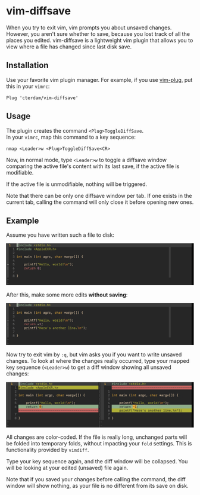 # vim-diffsave

When you try to exit vim, vim prompts you about unsaved changes. However, you
aren't sure whether to save, because you lost track of all the places you
edited. vim-diffsave is a lightweight vim plugin that allows you to view where a
file has changed since last disk save.

## Installation

Use your favorite vim plugin manager. For example, if you use [vim-plug][1], put
this in your `vimrc`:

[1]:
https://github.com/junegunn/vim-plug

```vim
Plug 'cterdam/vim-diffsave'
```

## Usage

The plugin creates the command `<Plug>ToggleDiffSave`.  
In your `vimrc`, map this command to a key sequence:

```vim
nmap <Leader>w <Plug>ToggleDiffSave<CR>
```

Now, in normal mode, type `<Leader>w` to toggle a diffsave window comparing
the active file's content with its last save, if the active file is modifiable.

If the active file is unmodifiable, nothing will be triggered.

Note that there can be only one diffsave window per tab. If one exists in the
current tab, calling the command will only close it before opening new ones.

## Example

Assume you have written such a file to disk:

![before](doc/before.png)

After this, make some more edits **without saving**:

![after](doc/after.png)

Now try to exit vim by `:q`, but vim asks you if you want to write unsaved
changes. To look at where the changes really occurred, type your mapped key
sequence (`<Leader>w`) to get a diff window showing all unsaved changes:

![diffsaveview](doc/diffsaveview.png)

All changes are color-coded. If the file is really long, unchanged parts
will be folded into temporary folds, without impacting your `fold` settings.
This is functionality provided by `vimdiff`.

Type your key sequence again, and the diff window will be collapsed. You will be
looking at your edited (unsaved) file again.

Note that if you saved your changes before calling the command, the diff window
will show nothing, as your file is no different from its save on disk.
